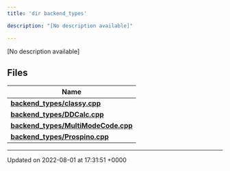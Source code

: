 ```yaml
---
title: 'dir backend_types'

description: "[No description available]"

---
```







[No description available]

## Files

| Name           |
| -------------- |
| **[backend_types/classy.cpp](/documentation/code/gambit_sphinxfiles/classy_8cpp/#file-classy.cpp)**  |
| **[backend_types/DDCalc.cpp](/documentation/code/gambit_sphinxfiles/ddcalc_8cpp/#file-ddcalc.cpp)**  |
| **[backend_types/MultiModeCode.cpp](/documentation/code/gambit_sphinxfiles/multimodecode_8cpp/#file-multimodecode.cpp)**  |
| **[backend_types/Prospino.cpp](/documentation/code/gambit_sphinxfiles/prospino_8cpp/#file-prospino.cpp)**  |






-------------------------------

Updated on 2022-08-01 at 17:31:51 +0000
